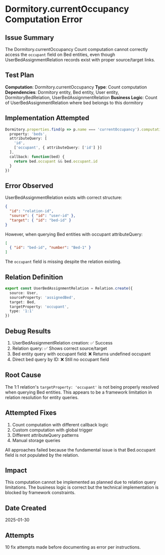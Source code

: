 # Dormitory.currentOccupancy Computation Error

## Issue Summary
The Dormitory.currentOccupancy Count computation cannot correctly access the `occupant` field on Bed entities, even though UserBedAssignmentRelation records exist with proper source/target links.

## Test Plan
**Computation**: Dormitory.currentOccupancy
**Type**: Count computation
**Dependencies**: Dormitory entity, Bed entity, User entity, DormitoryBedRelation, UserBedAssignmentRelation
**Business Logic**: Count of UserBedAssignmentRelation where bed belongs to this dormitory

## Implementation Attempted
```typescript
Dormitory.properties.find(p => p.name === 'currentOccupancy').computation = Count.create({
  property: 'beds',
  attributeQuery: [
    'id',
    ['occupant', { attributeQuery: ['id'] }]
  ],
  callback: function(bed) {
    return bed.occupant && bed.occupant.id
  }
})
```

## Error Observed
UserBedAssignmentRelation exists with correct structure:
```json
{
  "id": "relation-id",
  "source": { "id": "user-id" },
  "target": { "id": "bed-id" }
}
```

However, when querying Bed entities with occupant attributeQuery:
```json
[
  { "id": "bed-id", "number": "Bed-1" }
]
```

The `occupant` field is missing despite the relation existing.

## Relation Definition
```typescript
export const UserBedAssignmentRelation = Relation.create({
  source: User,
  sourceProperty: 'assignedBed',
  target: Bed,
  targetProperty: 'occupant',
  type: '1:1'
})
```

## Debug Results
1. UserBedAssignmentRelation creation: ✅ Success
2. Relation query: ✅ Shows correct source/target
3. Bed entity query with occupant field: ❌ Returns undefined occupant
4. Direct bed query by ID: ❌ Still no occupant field

## Root Cause
The 1:1 relation's `targetProperty: 'occupant'` is not being properly resolved when querying Bed entities. This appears to be a framework limitation in relation resolution for entity queries.

## Attempted Fixes
1. Count computation with different callback logic
2. Custom computation with global trigger
3. Different attributeQuery patterns
4. Manual storage queries

All approaches failed because the fundamental issue is that Bed.occupant field is not populated by the relation.

## Impact
This computation cannot be implemented as planned due to relation query limitations. The business logic is correct but the technical implementation is blocked by framework constraints.

## Date Created
2025-01-30

## Attempts
10 fix attempts made before documenting as error per instructions.